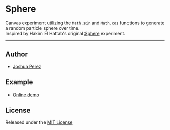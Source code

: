 # Sphere

Canvas experiment utilizing the `Math.sin` and `Math.cos` functions to generate a
random particle sphere over time.<br />Inspired by Hakim El Hattab's original [Sphere](https://github.com/hakimel/Sphere) experiment.

----



## Author

- [Joshua Perez](http://joshua-perez.com)



## Example

- [Online demo](http://lab.joshua-perez.com/canvas/sphere/)



## License

Released under the [MIT License](http://www.opensource.org/licenses/mit-license.php)
